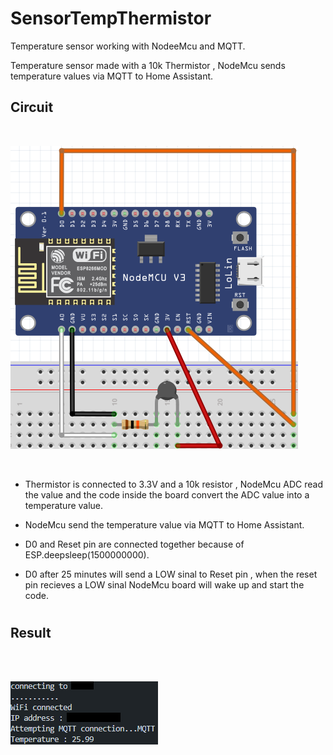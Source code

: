 # SensorTempThermistor

Temperature sensor working with NodeeMcu and MQTT.

Temperature sensor made with a 10k Thermistor , NodeMcu sends temperature values via MQTT to Home Assistant.





## Circuit
<br>

![GitHub Logo](https://github.com/xDiogox/SensorTempThermistor/blob/master/Images/Setup.png)

<br>

- Thermistor is connected to 3.3V and a 10k resistor , NodeMcu ADC read the value and the code inside the board convert the ADC value into a temperature value.
 
- NodeMcu send the temperature value via MQTT to Home Assistant.

- D0 and Reset pin are connected together because of ESP.deepsleep(1500000000). 

- D0 after 25 minutes will send a LOW sinal to Reset pin , when the reset pin recieves a LOW sinal NodeMcu board will wake up and start the code.

<h1>
 
 
## Result

<br>
<br>

![GitHub Logo](https://github.com/xDiogox/SensorTempThermistor/blob/master/Images/Result.png)

<br>
<h1>



